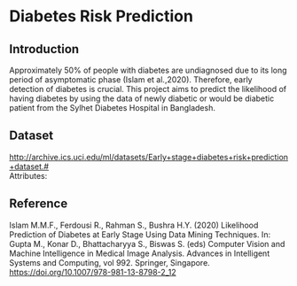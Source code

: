 # Diabetes Risk Prediction

## Introduction
Approximately 50% of people with diabetes are undiagnosed due to its long period of asymptomatic phase (Islam et al.,2020). Therefore, early detection of diabetes is crucial.
This project aims to predict the likelihood of having diabetes by using the data of newly diabetic or would be diabetic patient from the Sylhet Diabetes Hospital in Bangladesh.

## Dataset
http://archive.ics.uci.edu/ml/datasets/Early+stage+diabetes+risk+prediction+dataset.#
<br>
Attributes:




## Reference
Islam M.M.F., Ferdousi R., Rahman S., Bushra H.Y. (2020) Likelihood Prediction of Diabetes at Early Stage Using Data Mining Techniques. In: Gupta M., Konar D., Bhattacharyya S., Biswas S. (eds) Computer Vision and Machine Intelligence in Medical Image Analysis. Advances in Intelligent Systems and Computing, vol 992. Springer, Singapore. https://doi.org/10.1007/978-981-13-8798-2_12


